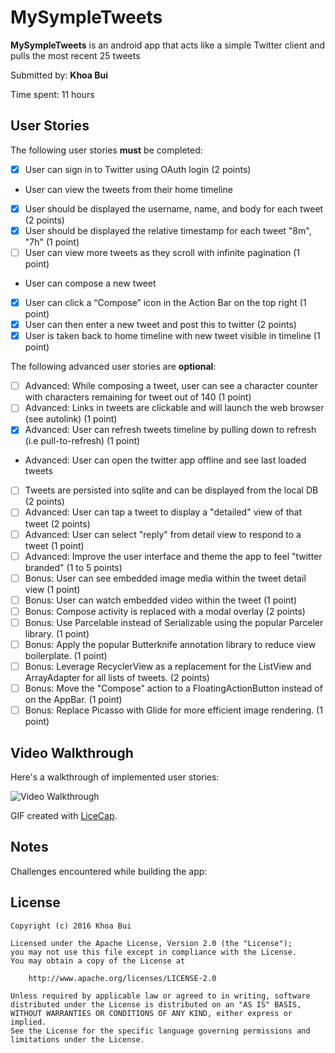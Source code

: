 # MySympleTweets

**MySympleTweets** is an android app that acts like a simple Twitter client and pulls the most recent 25 tweets

Submitted by: **Khoa Bui**

Time spent: 11 hours

## User Stories

The following user stories **must** be completed:

* [x] User can sign in to Twitter using OAuth login (2 points)
* User can view the tweets from their home timeline
* [x] User should be displayed the username, name, and body for each tweet (2 points)
* [x] User should be displayed the relative timestamp for each tweet "8m", "7h" (1 point)
* [ ] User can view more tweets as they scroll with infinite pagination (1 point)
* User can compose a new tweet
* [x] User can click a “Compose” icon in the Action Bar on the top right (1 point)
* [x] User can then enter a new tweet and post this to twitter (2 points)
* [x] User is taken back to home timeline with new tweet visible in timeline (1 point)

The following advanced user stories are **optional**:

* [ ] Advanced: While composing a tweet, user can see a character counter with characters remaining for tweet out of 140 (1 point)
* [ ] Advanced: Links in tweets are clickable and will launch the web browser (see autolink) (1 point)
* [x] Advanced: User can refresh tweets timeline by pulling down to refresh (i.e pull-to-refresh) (1 point)
* Advanced: User can open the twitter app offline and see last loaded tweets
* [ ] Tweets are persisted into sqlite and can be displayed from the local DB (2 points)
* [ ] Advanced: User can tap a tweet to display a "detailed" view of that tweet (2 points)
* [ ] Advanced: User can select "reply" from detail view to respond to a tweet (1 point)
* [ ] Advanced: Improve the user interface and theme the app to feel "twitter branded" (1 to 5 points)
* [ ] Bonus: User can see embedded image media within the tweet detail view (1 point)
* [ ] Bonus: User can watch embedded video within the tweet (1 point)
* [ ] Bonus: Compose activity is replaced with a modal overlay (2 points)
* [ ] Bonus: Use Parcelable instead of Serializable using the popular Parceler library. (1 point)
* [ ] Bonus: Apply the popular Butterknife annotation library to reduce view boilerplate. (1 point)
* [ ] Bonus: Leverage RecyclerView as a replacement for the ListView and ArrayAdapter for all lists of tweets. (2 points)
* [ ] Bonus: Move the "Compose" action to a FloatingActionButton instead of on the AppBar. (1 point)
* [ ] Bonus: Replace Picasso with Glide for more efficient image rendering. (1 point)

## Video Walkthrough 

Here's a walkthrough of implemented user stories:

<img src='http://i.imgur.com/iSRQnH8.gif' title='Video Walkthrough' width='' alt='Video Walkthrough' />

GIF created with [LiceCap](http://www.cockos.com/licecap/).

## Notes

Challenges encountered while building the app:


## License

    Copyright (c) 2016 Khoa Bui

    Licensed under the Apache License, Version 2.0 (the "License");
    you may not use this file except in compliance with the License.
    You may obtain a copy of the License at

        http://www.apache.org/licenses/LICENSE-2.0

    Unless required by applicable law or agreed to in writing, software
    distributed under the License is distributed on an "AS IS" BASIS,
    WITHOUT WARRANTIES OR CONDITIONS OF ANY KIND, either express or implied.
    See the License for the specific language governing permissions and
    limitations under the License.
